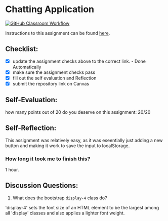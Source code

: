 Chatting Application
=====================
[![GitHub Classroom Workflow](https://github.com/IT3049C-Reed-SP23/lab-chatting-application-scarbrse/actions/workflows/classroom.yml/badge.svg)](https://github.com/IT3049C-Reed-SP23/lab-chatting-application-scarbrse/actions/workflows/classroom.yml)

Instructions to this assignment can be found [here](https://reedws.github.io/IT3049C/coursework/labs/chatting-app/).

## Checklist:
- [x] update the assignment checks above to the correct link. - Done Automatically
- [x] make sure the assignment checks pass
- [x] fill out the self evaluation and Reflection
- [x] submit the repository link on Canvas

## Self-Evaluation:

how many points out of 20 do you deserve on this assignment: 20/20

## Self-Reflection:
<!-- Write your self-reflection under this line -->

This assignment was relatively easy, as it was eseentially just adding a new button and making it work to save the input to localStorage. 

### How long it took me to finish this?

1 hour. 

## Discussion Questions:
1. What does the bootstrap `display-4` class do?

'display-4' sets the font size of an HTML element to be the largest among all 'display' classes and also applies a lighter font weight. 
